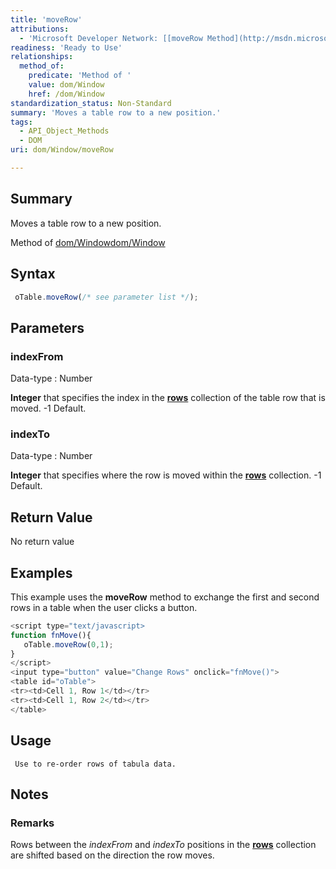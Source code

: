 ```yaml
---
title: 'moveRow'
attributions:
  - 'Microsoft Developer Network: [[moveRow Method](http://msdn.microsoft.com/en-us/library/ie/ms536622(v=vs.85).aspx) Article]'
readiness: 'Ready to Use'
relationships:
  method_of:
    predicate: 'Method of '
    value: dom/Window
    href: /dom/Window
standardization_status: Non-Standard
summary: 'Moves a table row to a new position.'
tags:
  - API_Object_Methods
  - DOM
uri: dom/Window/moveRow

---
```

## Summary

Moves a table row to a new position.

Method of [dom/Window](/dom/Window)[dom/Window](/dom/Window)

## Syntax

``` js
 oTable.moveRow(/* see parameter list */);
```

## Parameters

### indexFrom

 Data-type
:   Number

**Integer** that specifies the index in the [**rows**](/dom/HTMLElement/rows) collection of the table row that is moved. -1 Default.

### indexTo

 Data-type
:   Number

**Integer** that specifies where the row is moved within the [**rows**](/dom/HTMLElement/rows) collection. -1 Default.

## Return Value

No return value

## Examples

This example uses the **moveRow** method to exchange the first and second rows in a table when the user clicks a button.

``` js
<script type="text/javascript>
function fnMove(){
   oTable.moveRow(0,1);
}
</script>
<input type="button" value="Change Rows" onclick="fnMove()">
<table id="oTable">
<tr><td>Cell 1, Row 1</td></tr>
<tr><td>Cell 1, Row 2</td></tr>
</table>
```

## Usage

     Use to re-order rows of tabula data.

## Notes

### Remarks

Rows between the *indexFrom* and *indexTo* positions in the [**rows**](/dom/HTMLElement/rows) collection are shifted based on the direction the row moves.
